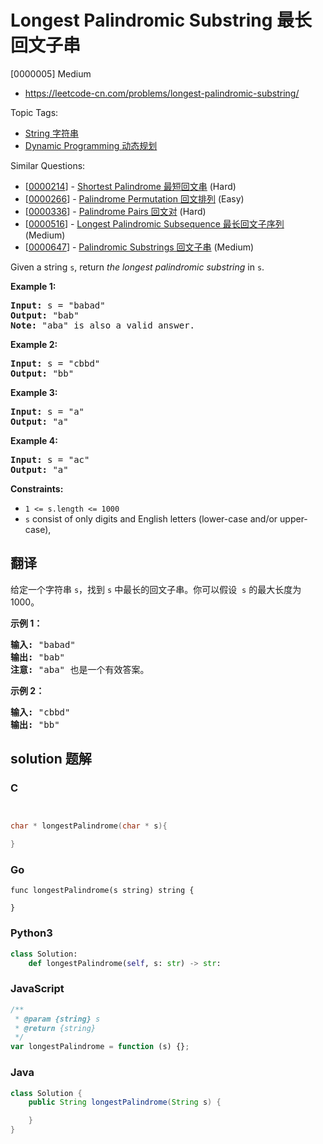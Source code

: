 # Longest Palindromic Substring 最长回文子串

[0000005] Medium

- https://leetcode-cn.com/problems/longest-palindromic-substring/

Topic Tags:

- [String 字符串](https://leetcode-cn.com/tag/string/)
- [Dynamic Programming 动态规划](https://leetcode-cn.com/tag/dynamic-programming/)

Similar Questions:

- [[0000214](https://leetcode-cn.com/problems/shortest-palindrome/)] - [Shortest Palindrome 最短回文串](./0000214.shortest-palindrome.md) (Hard)
- [[0000266](https://leetcode-cn.com/problems/palindrome-permutation/)] - [Palindrome Permutation 回文排列](./0000266.palindrome-permutation.md) (Easy)
- [[0000336](https://leetcode-cn.com/problems/palindrome-pairs/)] - [Palindrome Pairs 回文对](./0000336.palindrome-pairs.md) (Hard)
- [[0000516](https://leetcode-cn.com/problems/longest-palindromic-subsequence/)] - [Longest Palindromic Subsequence 最长回文子序列](./0000516.longest-palindromic-subsequence.md) (Medium)
- [[0000647](https://leetcode-cn.com/problems/palindromic-substrings/)] - [Palindromic Substrings 回文子串](./0000647.palindromic-substrings.md) (Medium)

Given a string `s`, return *the longest palindromic substring* in `s`.

**Example 1:**

<pre><strong>Input:</strong> s = "babad"
<strong>Output:</strong> "bab"
<strong>Note:</strong> "aba" is also a valid answer.
</pre>

**Example 2:**

<pre><strong>Input:</strong> s = "cbbd"
<strong>Output:</strong> "bb"
</pre>

**Example 3:**

<pre><strong>Input:</strong> s = "a"
<strong>Output:</strong> "a"
</pre>

**Example 4:**

<pre><strong>Input:</strong> s = "ac"
<strong>Output:</strong> "a"
</pre>

**Constraints:**

- `1 <= s.length <= 1000`
- `s` consist of only digits and English letters (lower-case and/or upper-case),

## 翻译

给定一个字符串 `s`，找到 `s` 中最长的回文子串。你可以假设  `s` 的最大长度为 1000。

**示例 1：**

<pre><strong>输入:</strong> "babad"
<strong>输出:</strong> "bab"
<strong>注意:</strong> "aba" 也是一个有效答案。
</pre>

**示例 2：**

<pre><strong>输入:</strong> "cbbd"
<strong>输出:</strong> "bb"
</pre>

## solution 题解

### C

```c


char * longestPalindrome(char * s){

}
```

### Go

```golang
func longestPalindrome(s string) string {

}
```

### Python3

```python
class Solution:
    def longestPalindrome(self, s: str) -> str:
```

### JavaScript

```javascript
/**
 * @param {string} s
 * @return {string}
 */
var longestPalindrome = function (s) {};
```

### Java

```java
class Solution {
    public String longestPalindrome(String s) {

    }
}
```
